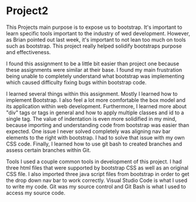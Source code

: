 # Project2

This Projects main purpose is to expose us to bootstrap. It's important to learn specific tools important to the industry of wed development. 
However, as Brian pointed out last week, it's important to not lean too much on tools such as bootstrap. This project really helped solidify 
bootstraps purpose and effectiveness. 

I found this assignment to be a little bit easier than project one because these assignments were similar at their base. I found my main
frustration being unable to completely understand what bootstrap was implementing which caused difficulty fixing bugs within 
bootstrap code. 

I learned several things within this assignment. Mostly I learned how to implement Bootstrap. I also feel a lot more comfortable the 
box model and its application within web development. Furthermore, I learned more about "div" tags or tags in general and how to apply
multiple classes and id to a single tag. The value of indentation is even more solidified in my mind, because importing and understanding
code from bootstrap was easier than expected. One issue I never solved completely was aligning nav bar elements to the right with bootstrap. 
I had to solve that issue with my own CSS code. Finally, I learned how to use git bash to created branches and assess certain branches within
Git.

Tools I used a couple common tools in development of this project. I had three html files that were supported by bootstrap CSS as well as an original CSS file. 
I also imported three java script files from bootstrap in order to get the drop down nav bar to work correctly. Visual Studio Code is what I used to write my code.
Git was my source control and Git Bash is what I used to access my source code. 
